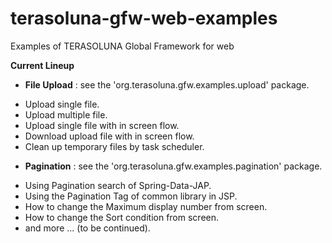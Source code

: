 terasoluna-gfw-web-examples
===========================

Examples of TERASOLUNA Global Framework for web

**Current Lineup**

* **File Upload** : see the 'org.terasoluna.gfw.examples.upload' package.
 - Upload single file.
 - Upload multiple file.
 - Upload single file with in screen flow.
 - Download upload file with in screen flow.
 - Clean up temporary files by task scheduler.

* **Pagination** : see the 'org.terasoluna.gfw.examples.pagination' package.
 - Using Pagination search of Spring-Data-JAP.
 - Using the Pagination Tag of common library in JSP.
 - How to change the Maximum display number from screen.
 - How to change the Sort condition from screen.
 - and more ... (to be continued). 
 

